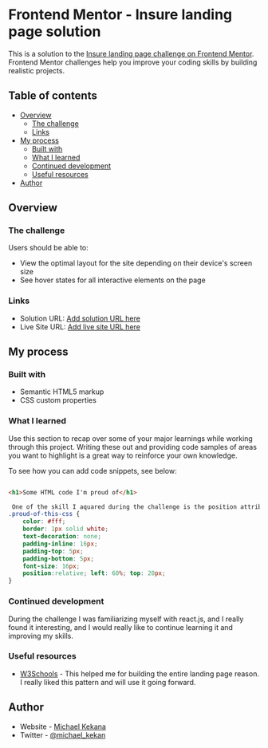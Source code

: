 # Frontend Mentor - Insure landing page solution

This is a solution to the [Insure landing page challenge on Frontend Mentor](https://www.frontendmentor.io/challenges/insure-landing-page-uTU68JV8). Frontend Mentor challenges help you improve your coding skills by building realistic projects. 

## Table of contents

- [Overview](#overview)
  - [The challenge](#the-challenge)
  - [Links](#links)
- [My process](#my-process)
  - [Built with](#built-with)
  - [What I learned](#what-i-learned)
  - [Continued development](#continued-development)
  - [Useful resources](#useful-resources)
- [Author](#author)

## Overview

### The challenge

Users should be able to:

- View the optimal layout for the site depending on their device's screen size
- See hover states for all interactive elements on the page

### Links

- Solution URL: [Add solution URL here](https://your-solution-url.com)
- Live Site URL: [Add live site URL here](https://your-live-site-url.com)

## My process

### Built with

- Semantic HTML5 markup
- CSS custom properties

### What I learned

Use this section to recap over some of your major learnings while working through this project. Writing these out and providing code samples of areas you want to highlight is a great way to reinforce your own knowledge.

To see how you can add code snippets, see below:

```html

<h1>Some HTML code I'm proud of</h1>
```
```css
 One of the skill I aquared during the challenge is the position attribute which really played a major role in building this page.
.proud-of-this-css {
    color: #fff;
    border: 1px solid white;
    text-decoration: none;
    padding-inline: 16px;
    padding-top: 5px;
    padding-bottom: 5px;
    font-size: 16px;
    position:relative; left: 60%; top: 20px;
}
```

### Continued development

During the challenge I was familiarizing myself with react.js, and I really found it interesting,
and I would really like to continue learning it and improving my skills.


### Useful resources

- [W3Schools](https://www.w3schools.com/) - This helped me for building the entire landing page reason. I really liked this pattern and will use it going forward.


## Author

- Website - [Michael Kekana](https://www.your-site.com)
- Twitter - [@michael_kekan](https://www.twitter.com/yourusername)

